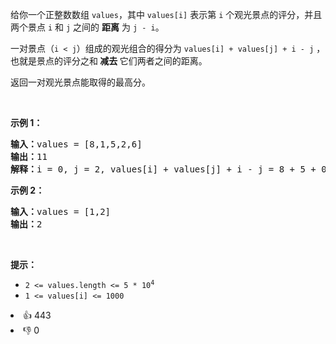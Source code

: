 <p>给你一个正整数数组 <code>values</code>，其中 <code>values[i]</code>&nbsp;表示第 <code>i</code> 个观光景点的评分，并且两个景点&nbsp;<code>i</code> 和&nbsp;<code>j</code>&nbsp;之间的 <strong>距离</strong> 为&nbsp;<code>j - i</code>。</p>

<p>一对景点（<code>i &lt; j</code>）组成的观光组合的得分为 <code>values[i] + values[j] + i - j</code> ，也就是景点的评分之和<strong> 减去 </strong>它们两者之间的距离。</p>

<p>返回一对观光景点能取得的最高分。</p>

<p>&nbsp;</p>

<p><strong>示例 1：</strong></p>

<pre>
<strong>输入：</strong>values = [8,1,5,2,6]
<strong>输出：</strong>11
<strong>解释：</strong>i = 0, j = 2, values[i] + values[j] + i - j = 8 + 5 + 0 - 2 = 11
</pre>

<p><strong>示例 2：</strong></p>

<pre>
<strong>输入：</strong>values = [1,2]
<strong>输出：</strong>2
</pre>

<p>&nbsp;</p>

<p><strong>提示：</strong></p>

<ul> 
 <li><code>2 &lt;= values.length &lt;= 5 * 10<sup>4</sup></code></li> 
 <li><code>1 &lt;= values[i] &lt;= 1000</code></li> 
</ul>

<div><li>👍 443</li><li>👎 0</li></div>